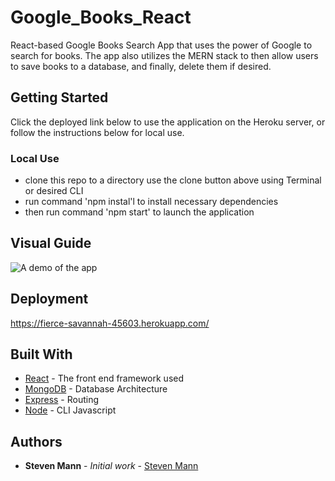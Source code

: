 # Google_Books_React

 React-based Google Books Search App that uses the power of Google to search for books. The app also utilizes the MERN stack to then allow users to save books to a database, and finally, delete them if desired.

## Getting Started

Click the deployed link below to use the application on the Heroku server, or follow the instructions below for local use.

### Local Use

* clone this repo to a directory use the clone button above using Terminal or desired CLI 
* run command 'npm instal'l to install necessary dependencies
* then run command 'npm start' to launch the application 


## Visual Guide
![A demo of the app](./gif/demo.gif)

## Deployment

https://fierce-savannah-45603.herokuapp.com/

## Built With

* [React](https://reactjs.org/) - The front end framework used
* [MongoDB](https://www.mongodb.com/) - Database Architecture
* [Express](https://expressjs.com/) - Routing
* [Node](https://nodejs.org/en/) - CLI Javascript 


## Authors

* **Steven Mann** - *Initial work* - [Steven Mann](https://github.com/stevencmann2)

